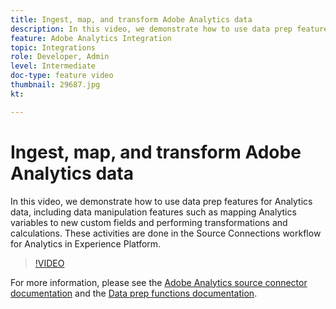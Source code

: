 ```yaml
---
title: Ingest, map, and transform Adobe Analytics data
description: In this video, we demonstrate how to use data prep features for Analytics data, including data manipulation features such as mapping Analytics variables to new custom fields and performing transformations and calculations. These activities are done in the Source Connections workflow for Analytics in Experience Platform.
feature: Adobe Analytics Integration
topic: Integrations
role: Developer, Admin
level: Intermediate
doc-type: feature video
thumbnail: 29687.jpg
kt: 

---
```


# Ingest, map, and transform Adobe Analytics data

In this video, we demonstrate how to use data prep features for Analytics data, including data manipulation features such as mapping Analytics variables to new custom fields and performing transformations and calculations. These activities are done in the Source Connections workflow for Analytics in Experience Platform.

>[!VIDEO](https://video.tv.adobe.com/v/29687?quality=12&learn=on)

For more information, please see the [Adobe Analytics source connector documentation](https://experienceleague.adobe.com/docs/experience-platform/sources/ui-tutorials/create/adobe-applications/analytics.html?lang=en) and the [Data prep functions documentation](https://experienceleague.adobe.com/docs/experience-platform/data-prep/functions.html%3Flang%3Dsv).